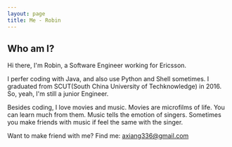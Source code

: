 ```yaml
---
layout: page
title: Me - Robin
---
```


## Who am I?
Hi there, I'm Robin, a Software Engineer working for Ericsson.

I perfer coding with Java, and also use Python and Shell sometimes. I graduated from SCUT(South China University of Techknowledge) in 2016. So, yeah, I'm still a junior Engineer.

Besides coding, I love movies and music. Movies are microfilms of life. You can learn much from them. Music tells the emotion of singers. Sometimes you make friends with music if feel the same with the singer.

Want to make friend with me? Find me: [axiang336@gmail.com](mailto:axiang336@gmail.com)